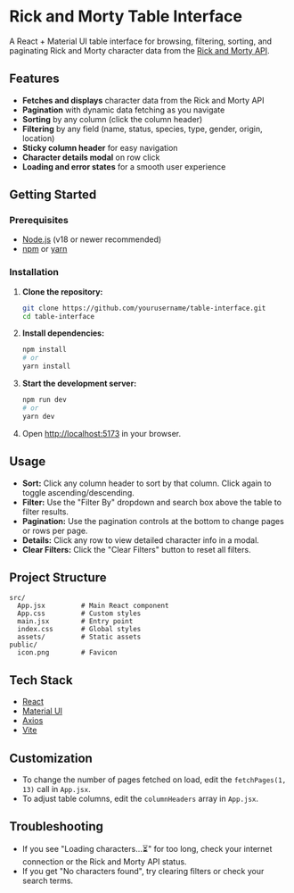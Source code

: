 # Rick and Morty Table Interface

A React + Material UI table interface for browsing, filtering, sorting, and paginating Rick and Morty character data from the [Rick and Morty API](https://rickandmortyapi.com/).

## Features

- **Fetches and displays** character data from the Rick and Morty API
- **Pagination** with dynamic data fetching as you navigate
- **Sorting** by any column (click the column header)
- **Filtering** by any field (name, status, species, type, gender, origin, location)
- **Sticky column header** for easy navigation
- **Character details modal** on row click
- **Loading and error states** for a smooth user experience

## Getting Started

### Prerequisites

- [Node.js](https://nodejs.org/) (v18 or newer recommended)
- [npm](https://www.npmjs.com/) or [yarn](https://yarnpkg.com/)

### Installation

1. **Clone the repository:**
   ```sh
   git clone https://github.com/yourusername/table-interface.git
   cd table-interface
   ```

2. **Install dependencies:**
   ```sh
   npm install
   # or
   yarn install
   ```

3. **Start the development server:**
   ```sh
   npm run dev
   # or
   yarn dev
   ```

4. Open [http://localhost:5173](http://localhost:5173) in your browser.

## Usage

- **Sort:** Click any column header to sort by that column. Click again to toggle ascending/descending.
- **Filter:** Use the "Filter By" dropdown and search box above the table to filter results.
- **Pagination:** Use the pagination controls at the bottom to change pages or rows per page.
- **Details:** Click any row to view detailed character info in a modal.
- **Clear Filters:** Click the "Clear Filters" button to reset all filters.

## Project Structure

```
src/
  App.jsx         # Main React component
  App.css         # Custom styles
  main.jsx        # Entry point
  index.css       # Global styles
  assets/         # Static assets
public/
  icon.png        # Favicon
```

## Tech Stack

- [React](https://react.dev/)
- [Material UI](https://mui.com/)
- [Axios](https://axios-http.com/)
- [Vite](https://vitejs.dev/)

## Customization

- To change the number of pages fetched on load, edit the `fetchPages(1, 13)` call in `App.jsx`.
- To adjust table columns, edit the `columnHeaders` array in `App.jsx`.

## Troubleshooting

- If you see "Loading characters...⏳" for too long, check your internet connection or the Rick and Morty API status.
- If you get "No characters found", try clearing filters or check your search terms.


